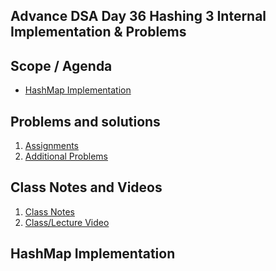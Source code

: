 ## Advance DSA Day 36 Hashing 3 Internal Implementation & Problems

## Scope / Agenda
- [HashMap Implementation]()

## Problems and solutions

1. [Assignments](https://github.com/rajpiyush220/Algorithms/tree/master/problems/src/main/java/com/learning/scaler/advance/module3/hashing3/assignment)
2. [Additional Problems](https://github.com/rajpiyush220/Algorithms/tree/master/problems/src/main/java/com/learning/scaler/advance/module3/hashing3/additional)

## Class Notes and Videos

1. [Class Notes](../../../class_Notes/Advance%20DSA%20Notes/36.%20Hashing_Implementation.pdf)
2. [Class/Lecture Video](https://youtu.be/0KGjj-xWaCA)


## HashMap Implementation